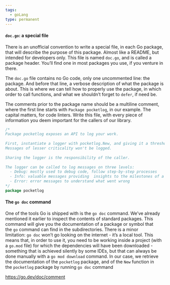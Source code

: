 ```yaml
---
tags:
  - goLang
type: permanent
---
```

#### `doc.go`: a special file

There is an unofficial convention to write a special file, in each Go package, that will describe the purpose of this package. Almost like a README, but intended for developers only. This file is named `doc.go`, and is called a package header. You’ll find one in most packages you use, if you venture in there.

The `doc.go` file contains no Go code, only one uncommented line: the package. And before that line, a verbose description of what the package is about. This is where we can tell how to properly use the package, in which order to call functions, and what we shouldn’t forget to `defer`, if need be.

The comments prior to the package name should be a multiline comment, where the first line starts with `Package pocketlog`, in our example. The capital matters, for code linters. Write this file, with every piece of information you deem important for the callers of our library. 

```go
/*
Package pocketlog exposes an API to log your work.
 
First, instantiate a logger with pocketlog.New, and giving it a threshold level.
Messages of lesser criticality won't be logged.
 
Sharing the logger is the responsibility of the caller.
 
The logger can be called to log messages on three levels:
  - Debug: mostly used to debug code, follow step-by-step processes
  - Info: valuable messages providing  insights to the milestones of a process
  - Error: error messages to understand what went wrong
*/
package pocketlog
```


#### The `go doc` command

One of the tools Go is shipped with is the `go doc` command. We’ve already mentioned it earlier to inspect the contents of standard packages. This command will give you the documentation of a package or symbol that the `go` command can find in the subdirectories. There is a minor limitation: `go doc` won’t go looking on the internet - it’s a local tool. This means that, in order to use it, you need to be working inside a project (with a `go.mod` file) for which the dependencies will have been downloaded - something that is achieved silently by some IDEs, but that can always be done manually with a `go mod download` command. In our case, we retrieve the documentation of the `pocketlog` package, and of the `New` function in the `pocketlog` package by running `go doc` command

https://go.dev/doc/comment
